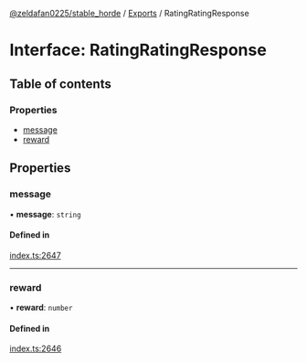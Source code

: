 [@zeldafan0225/stable_horde](../readme.md) / [Exports](../modules.md) / RatingRatingResponse

# Interface: RatingRatingResponse

## Table of contents

### Properties

- [message](RatingRatingResponse.md#message)
- [reward](RatingRatingResponse.md#reward)

## Properties

### message

• **message**: `string`

#### Defined in

[index.ts:2647](https://github.com/ZeldaFan0225/stable_horde/blob/b03d78a/index.ts#L2647)

___

### reward

• **reward**: `number`

#### Defined in

[index.ts:2646](https://github.com/ZeldaFan0225/stable_horde/blob/b03d78a/index.ts#L2646)
